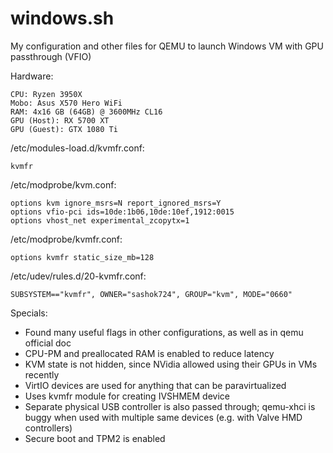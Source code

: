 # windows.sh
My configuration and other files for QEMU to launch Windows VM with GPU passthrough (VFIO)

Hardware:
```
CPU: Ryzen 3950X
Mobo: Asus X570 Hero WiFi
RAM: 4x16 GB (64GB) @ 3600MHz CL16
GPU (Host): RX 5700 XT
GPU (Guest): GTX 1080 Ti
```

/etc/modules-load.d/kvmfr.conf:
```
kvmfr
```

/etc/modprobe/kvm.conf:
```
options kvm ignore_msrs=N report_ignored_msrs=Y
options vfio-pci ids=10de:1b06,10de:10ef,1912:0015
options vhost_net experimental_zcopytx=1
```

/etc/modprobe/kvmfr.conf:
```
options kvmfr static_size_mb=128
```

/etc/udev/rules.d/20-kvmfr.conf:
```
SUBSYSTEM=="kvmfr", OWNER="sashok724", GROUP="kvm", MODE="0660"
```

Specials:
* Found many useful flags in other configurations, as well as in qemu official doc
* CPU-PM and preallocated RAM is enabled to reduce latency
* KVM state is not hidden, since NVidia allowed using their GPUs in VMs recently
* VirtIO devices are used for anything that can be paravirtualized
* Uses kvmfr module for creating IVSHMEM device
* Separate physical USB controller is also passed through; qemu-xhci is buggy when used with multiple same devices (e.g. with Valve HMD controllers)
* Secure boot and TPM2 is enabled
